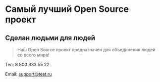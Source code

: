 # Самый лучший Open Source проект

## Сделан людьми для людей


> Наш Open Source проект предназначен для объединения людей со всего мира!


Тел: 8 800 333 55 22

Email: support@test.ru
